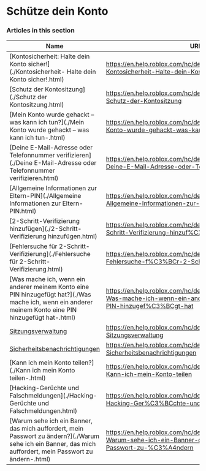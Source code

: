 # Schütze dein Konto  
### Articles in this section
Name|URL
-|-
[Kontosicherheit: Halte dein Konto sicher!](./Kontosicherheit- Halte dein Konto sicher!.html) |https://en.help.roblox.com/hc/de/articles/203313380-Kontosicherheit-Halte-dein-Konto-sicher
[Schutz der Kontositzung](./Schutz der Kontositzung.html) |https://en.help.roblox.com/hc/de/articles/18765146769812-Schutz-der-Kontositzung
[Mein Konto wurde gehackt – was kann ich tun?](./Mein Konto wurde gehackt – was kann ich tun-.html) |https://en.help.roblox.com/hc/de/articles/203313390-Mein-Konto-wurde-gehackt-was-kann-ich-tun
[Deine E-Mail-Adresse oder Telefonnummer verifizieren](./Deine E-Mail-Adresse oder Telefonnummer verifizieren.html) |https://en.help.roblox.com/hc/de/articles/203313350-Deine-E-Mail-Adresse-oder-Telefonnummer-verifizieren
[Allgemeine Informationen zur Eltern-PIN](./Allgemeine Informationen zur Eltern-PIN.html) |https://en.help.roblox.com/hc/de/articles/360000239523-Allgemeine-Informationen-zur-Eltern-PIN
[2-Schritt-Verifizierung hinzufügen](./2-Schritt-Verifizierung hinzufügen.html) |https://en.help.roblox.com/hc/de/articles/212459863-2-Schritt-Verifizierung-hinzuf%C3%BCgen
[Fehlersuche für 2-Schritt-Verifizierung](./Fehlersuche für 2-Schritt-Verifizierung.html) |https://en.help.roblox.com/hc/de/articles/360000350706-Fehlersuche-f%C3%BCr-2-Schritt-Verifizierung
[Was mache ich, wenn ein anderer meinem Konto eine PIN hinzugefügt hat?](./Was mache ich, wenn ein anderer meinem Konto eine PIN hinzugefügt hat-.html) |https://en.help.roblox.com/hc/de/articles/360031316752-Was-mache-ich-wenn-ein-anderer-meinem-Konto-eine-PIN-hinzugef%C3%BCgt-hat
[Sitzungsverwaltung](./Sitzungsverwaltung.html) |https://en.help.roblox.com/hc/de/articles/14482664311060-Sitzungsverwaltung
[Sicherheitsbenachrichtigungen](./Sicherheitsbenachrichtigungen.html) |https://en.help.roblox.com/hc/de/articles/14600116607508-Sicherheitsbenachrichtigungen
[Kann ich mein Konto teilen?](./Kann ich mein Konto teilen-.html) |https://en.help.roblox.com/hc/de/articles/360000236103-Kann-ich-mein-Konto-teilen
[Hacking-Gerüchte und Falschmeldungen](./Hacking-Gerüchte und Falschmeldungen.html) |https://en.help.roblox.com/hc/de/articles/360000240346-Hacking-Ger%C3%BCchte-und-Falschmeldungen
[Warum sehe ich ein Banner, das mich auffordert, mein Passwort zu ändern?](./Warum sehe ich ein Banner, das mich auffordert, mein Passwort zu ändern-.html) |https://en.help.roblox.com/hc/de/articles/4416940180500-Warum-sehe-ich-ein-Banner-das-mich-auffordert-mein-Passwort-zu-%C3%A4ndern